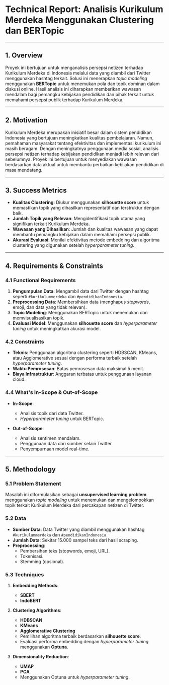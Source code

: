 # **Technical Report: Analisis Kurikulum Merdeka Menggunakan Clustering dan BERTopic**

---

## **1. Overview**

Proyek ini bertujuan untuk menganalisis persepsi netizen terhadap Kurikulum Merdeka di Indonesia melalui data yang diambil dari Twitter menggunakan hashtag terkait. Solusi ini menerapkan *topic modeling* menggunakan **BERTopic** untuk menemukan pola dan topik dominan dalam diskusi online. Hasil analisis ini diharapkan memberikan wawasan mendalam bagi pemangku kebijakan pendidikan dan pihak terkait untuk memahami persepsi publik terhadap Kurikulum Merdeka.

---

## **2. Motivation**

Kurikulum Merdeka merupakan inisiatif besar dalam sistem pendidikan Indonesia yang bertujuan meningkatkan kualitas pembelajaran. Namun, pemahaman masyarakat tentang efektivitas dan implementasi kurikulum ini masih beragam. Dengan meningkatnya penggunaan media sosial, analisis persepsi netizen terhadap kebijakan pendidikan menjadi lebih relevan dari sebelumnya. Proyek ini bertujuan untuk menyediakan wawasan berdasarkan data aktual untuk membantu perbaikan kebijakan pendidikan di masa mendatang.

---

## **3. Success Metrics**

- **Kualitas Clustering**: Diukur menggunakan **silhouette score** untuk memastikan topik yang dihasilkan representatif dan terstruktur dengan baik.
- **Jumlah Topik yang Relevan**: Mengidentifikasi topik utama yang signifikan terkait Kurikulum Merdeka.
- **Wawasan yang Dihasilkan**: Jumlah dan kualitas wawasan yang dapat membantu pemangku kebijakan dalam memahami persepsi publik.
- **Akurasi Evaluasi**: Menilai efektivitas metode embedding dan algoritma clustering yang digunakan setelah *hyperparameter tuning*.

---

## **4. Requirements & Constraints**

### **4.1 Functional Requirements**

1. **Pengumpulan Data**: Mengambil data dari Twitter dengan hashtag seperti `#kurikulummerdeka` dan `#pendidikanIndonesia`.
2. **Preprocessing Data**: Membersihkan data (menghapus *stopwords*, emoji, dan data yang tidak relevan).
3. **Topic Modeling**: Menggunakan BERTopic untuk menemukan dan memvisualisasikan topik.
4. **Evaluasi Model**: Menggunakan **silhouette score** dan *hyperparameter tuning* untuk meningkatkan akurasi model.

### **4.2 Constraints**

- **Teknis**: Penggunaan algoritma clustering seperti HDBSCAN, KMeans, atau Agglomerative sesuai dengan performa terbaik setelah *hyperparameter tuning*.
- **Waktu Pemrosesan**: Batas pemrosesan data maksimal 5 menit.
- **Biaya Infrastruktur**: Anggaran terbatas untuk penggunaan layanan cloud.

### **4.4 What's In-Scope & Out-of-Scope**

- **In-Scope**:  
  - Analisis topik dari data Twitter.  
  - *Hyperparameter tuning* untuk BERTopic.  

- **Out-of-Scope**:  
  - Analisis sentimen mendalam.  
  - Penggunaan data dari sumber selain Twitter.  
  - Penyempurnaan model real-time.

---

## **5. Methodology**

### **5.1 Problem Statement**

Masalah ini diformulasikan sebagai **unsupervised learning problem** menggunakan *topic modeling* untuk menemukan dan mengelompokkan topik terkait Kurikulum Merdeka dari percakapan netizen di Twitter.

### **5.2 Data**

- **Sumber Data**: Data Twitter yang diambil menggunakan hashtag `#kurikulummerdeka` dan `#pendidikanIndonesia`.  
- **Jumlah Data**: Sekitar 15.000 sampel teks dari hasil scraping.  
- **Preprocessing**:  
  - Pembersihan teks (stopwords, emoji, URL).  
  - Tokenisasi.  
  - Stemming (opsional).

### **5.3 Techniques**

1. **Embedding Methods**:  
   - **SBERT**  
   - **IndoBERT**  

2. **Clustering Algorithms**:  
   - **HDBSCAN**  
   - **KMeans**  
   - **Agglomerative Clustering**  
   - Pemilihan algoritma terbaik berdasarkan **silhouette score**.
   - Evaluasi performa embedding dengan *hyperparameter tuning* menggunakan **Optuna**.

3. **Dimensionality Reduction**:  
   - **UMAP**  
   - **PCA**  
   - Menggunakan Optuna untuk *hyperparameter tuning*.
